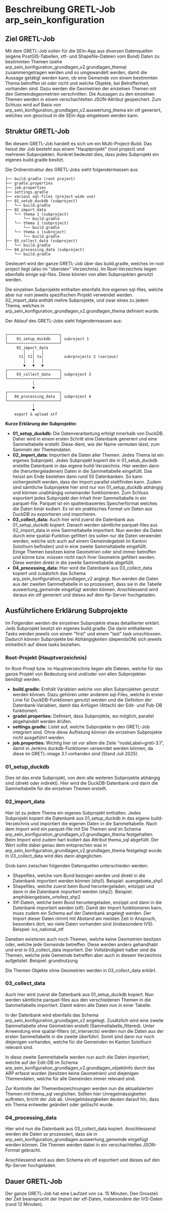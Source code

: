 # Beschreibung GRETL-Job arp_sein_konfiguration

## Ziel GRETL-Job
Mit dem GRETL-Job sollen für die SEIn-App aus diversen Datenquellen (eigene PostGIS-Tabellen, xtf- und Shapefile-Dateien vom Bund) Daten zu bestimmten Themen (siehe arp_sein_konfiguration_grundlagen_v2.grundlagen_thema) zusammengetragen werden und so umgewandelt werden, damit die Aussage getätigt werden kann, ob eine Gemeinde von einem bestimmten Thema betroffen ist oder nicht und welche Objekte, bei Betroffenheit, vorhanden sind. Dazu werden die Geometrien der einzelnen Themen mit den Gemeindegeometrien verschnitten. Die Aussagen zu den einzelnen Themen werden in einem verschachtelten JSON-Attribut gespeichert. Zum Schluss wird auf Basis von arp_sein_konfiguration_grundlagen_v2.auswertung_thema ein xtf generiert, welches von geocloud in die SEIn-App eingelesen werden kann.

## Struktur GRETL-Job
Bei diesem GRETL-Job handelt es sich um ein Multi-Project-Build. Das heisst der Job besteht aus einem "Hauptprojekt" (root project) und mehreren Subprojekten. Konkret bedeutet dies, dass jedes Subprojekt ein eigenes build.gradle besitzt.

Die Ordnerstruktur des GRETL-Jobs sieht folgendermassen aus:

```
├── build.gradle (root project)
├── gradle.properties
├── job.properties
├── settings.gradle
├── various sql-files (project-wide use)
├── 01_setub_duckdb (subproject)
│   └── build.gradle    
├── 02_import_data
│   └── thema 1 (subproject)
│       └── build.gradle 
│   └── thema 2 (subproject)
│       └── build.gradle
│   └── thema x (subroject)
│       └── build.gradle
├── 03_collect_data (subproject)
│   └── build.gradle
└── 04_processing_data (subproject)
    └── build.gradle
```
Gesteuert wird der ganze GRETL-Job über das build.gradle, welches im root project liegt (also im "obersten" Verzeichnis). Im Root-Verzeichnis liegen ebenfalls einige sql-files. Diese können von allen Subprojekten genutzt werden.

Die einzelnen Subprojekte enthalten ebenfalls ihre eigenen sql-files, welche aber nur vom jeweils spezifischen Projekt verwendet werden.
02_import_data enthält mehre Subprojekte, und zwar eines zu jedem Thema, welches in arp_sein_konfiguration_grundlagen_v2.grundlagen_thema definiert wurde.

Der Ablauf des GRETL-Jobs sieht folgendermassen aus:

```

┌───────────────────────┐
│    01_setup_duckdb    │ subroject 1
└───────────────────────┘
     02_import_data
        │   │   │
      t1│ t2│ tx│         subrprojects 2 (various)
        │   │   │   
        ▼   ▼   ▼
┌───────────────────────┐
│    03_collect_data    │ subproject 3
└───────────────────────┘
            │               
            ▼
┌───────────────────────┐
│   04_processing_data  │ subproject 4
└───────────────────────┘
            │               
            ▼
    export & upload xtf
```

<b>Kurze Erklärung der Subprojekte:<br></b>

- <b>01_setup_duckdb:</b> Die Datenverarbeitung erfolgt innerhalb von DuckDB. Daher wird in einem ersten Schritt eine Datenbank generiert und eine Sammeltabelle erstellt. Diese dient, wie der Name vermuten lässt, zum Sammeln der Themendaten.
- <b>02_import_data:</b> Importiert die Daten aller Themen. Jedes Thema ist ein eigenes Subprojekt. Jedes Subprojekt kopiert die in 01_setub_duckdb erstellte Datenbank in das eigene build-Verzeichnis. Hier werden dann die (heruntergeladenen) Daten in die Sammeltabelle eingefüllt. Das heisst am Ende bestehen dann rund 50 Datenbanken. So kann sichergestellt werden, dass der Import parallel stattfinden kann. Zudem sind sämtliche Subprojekte hier sind nur von 01_setup_duckdb abhängig und können unabhängig voneinander funktionieren. Zum Schluss exportiert jedes Subprojekt den Inhalt ihrer Sammeltabelle in ein parquet-file. Parquet ist ein spaltenbasiertes Speicherformat welches die Daten binär kodiert. Es ist ein praktisches Format um Daten aus DuckDB zu exportieren und importieren. 
- <b>03_collect_data:</b> Auch hier wird zuerst die Datenbank aus 01_setup_duckdb kopiert. Danach werden sämtliche parquet-files aus 02_import_data in eine Sammeltabelle importiert. Nun werden die Daten durch eine spatial-Funktion gefiltert (es sollen nur die Daten verwendet werden, welche sich auch auf einem Gemeindegebiet im Kanton Solothurn befinden) und in eine zweite Sammeltabelle eingefüllt.<br>
Einige Themen besitzen keine Geometrien oder sind immer betroffen und könne bzw. müssen nicht nach ihrer Geometrie gefiltert werden. Diese werden direkt in die zweite Sammeltabelle abgefüllt.
- <b>04_processing_data:</b> Hier wird die Datenbank aus 03_collect_data kopiert und zusätzlich das Schema arp_sein_konfiguration_grundlagen_v2 anglegt. Nun werden die Daten aus der zweiten Sammeltabelle in so prozessiert, dass sie in die Tabelle auswertung_gemeinde eingefügt werden können. Anschliessend wird daraus ein xtf generiert und dieses auf dem ftp-Server hochgeladen.

## Ausführlichere Erklärung Subprojekte
Im Folgenden werden die einzelnen Subprojekte etwas detaillierter erklärt.
Jeds Subprojekt besitzt ein eigenes build.gradle. Die darin enthaltenen Tasks werden jeweils von einem "first" und einem "last" task umschlossen. Dadurch können Subprojekte bei Abhängigkeiten (dependsON) sich jeweils einheitlich auf diese tasks beziehen.

### Root-Projekt (Hauptverzeichnis)
Im Root-Proejt bzw. im Hauptverzeichnis liegen alle Dateien, welche für das ganze Projekt von Bedeutung sind und/oder von allen Subprojekten benötigt werden.

- <b>build.gradle:</b> Enthält Variablen welche von allen Subprojekten genutzt werden können.
Dazu gehören unter anderem sql-Files, welche in erster Linie für DuckDB-Funktionen genutzt werden und die Definiton der Datenbank-Variablen, damit das Anfügen (Attach) der Edit- und Pub-DB funktioniert.
- <b>gradel.properties:</b> Definiert, dass Subprojekte, wo möglich, parallel abgehandelt werden drüfen.
- <b>settings.gradle:</b> Listet auf, welche Subprojekte in den GRETL-Job integriert sind. Ohne diese Auflistung können die einzelnen Subprojekte nicht ausgeführt werden.
- <b>job.properties:</b> Wichtig hier ist vor allem die Zeile "nodeLabel=gretl-3.1", damit in Jenkins duckdb-Funktionen verwendet werden können, da diese im GRETL-image 3.1 vorhanden sind (Stand Juli 2025).

### 01_setup_duckdb
Dies ist das erste Subprojekt, von dem alle weiteren Subprojekte abhängig sind (direkt oder indirekt). Hier wird die DuckDB-Datenbank und darin die Sammeltabelle für die einzelnen Themen erstellt.

### 02_import_data
Hier ist zu jedem Thema ein eigenes Subprojekt enthalten. Jedes Subprojekt kopiert die Datenbank aus 01_setup_duckdb in das eigene build-Verzeichnis und importiert die eigenen Daten in die Sammeltabelle. Nach dem Import wird ein parquet-file mit 
Die Themen sind im Schema arp_sein_konfiguration_grundlagen_v2.grundlagen_thema festgehalten.
Beim Import wird zudem hart kodiert das Attribut thema_sql abgefüllt. Der Wert sollte dabei genau dem entsprechen was in arp_sein_konfiguration_grundlagen_v2.grundlagen_thema festgelegt wurde. In 03_collect_data wird dies dann abgeglichen.

Grob kann zwischen folgenden Datenquellen unterschieden werden:
- Shapefiles, welche vom Bund bezogen werden und direkt in die Datenbank importiert werden können (shp1). Beispiel: auengebiete_shp1
- Shapefiles, welche zuerst beim Bund heruntergeladen, entzippt und dann in die Datenbank importiert werden (shp2). Beispiel: amphibiengebiete_ortsfest_shp2
- Xtf-Datein, welche beim Bund heruntergeladen, enzippt und dann in die Datenbank importiert werden (xtf). Damit der Import funktionieren kann, muss zudem ein Schema auf der Datenbank angelegt werden. Der Import dieser Daten nimmt mit Abstand am meisten Zeit in Anspruch, besonders dort, wo viele Daten vorhanden sind (insbesondere IVS). Beispiel: ivs_national_xtf

Daneben existieren auch noch Themen, welche keine Geometrien besitzen oder, welche jede Gemeinde betreffen. Diese werden anders gehandhabt und erst in 03_collect_data importiert. Der Vollständigkeit halber sind die Themen, welche jede Gemeinde betreffen aber auch in diesem Verzeichnis aufgelistet. Beispiel: grundnutzung

Die Themen Objekte ohne Geometrien werden in 03_collect_data erklärt.

### 03_collect_data
Auch hier wird zuerst die Datenbank aus 01_setup_duckdb kopiert.
Nun werden sämtliche parquet-files aus den verschiedenen Themen in die Sammeltabelle importiert. Damit wären alle Daten nun in einer Tabelle.

In der Datenbank wird ebenfalls das Schema arp_sein_konfiguration_grundlagen_v2 angelegt. Zusätzlich wird eine zweite Sammeltabelle ohne Geometrien erstellt (Sammeltabelle_filtered). Unter Anwendung eine spatial-filters (st_intersects) werden nun die Daten aus der ersten Sammeltabelle in die zweite überführt. Somit sind dann nur noch diejenigen vorhanden, welche für die Gemeinden im Kanton Solothurn relevant sind.

In diese zweite Sammeltabelle werden nun auch die Daten importiert, welche auf der Edit-DB im Schema arp_sein_konfiguration_grundlagen_v2.grundlagen_objektinfo durch das ARP erfasst wurden (besitzen keine Geometrien) und diejenigen Themendaten, welche für alle Gemeinden immer relevant sind.

Zur Kontrolle der Themenbezeichnungen werden nun die aktualisierten Themen mit thema_sql verglichen. Sollten hier Unregelmässigkeiten auftreten, bricht der Job ab. Unregelmässigkeiten deuten darauf hin, dass ein Thema entweder geändert oder gelöscht wurde.

### 04_processing_data
Hier wird nun die Datenbank aus 03_collect_data kopiert. Anschliessend werden die Daten so prozessiert, dass sie in arp_sein_konfiguration_grundlagen.auswertung_gemeinde eingefügt werden können. Die Themen werden dabei in ein verschachteltes JSON-Format gebracht.

Anschliessend wird aus dem Schema ein xtf exportiert und dieses auf den ftp-Server hochgeladen.

## Dauer GRETL-Job
Der ganze GRETL-Job hat eine Laufzeit von ca. 15 Minuten. Den Grossteil der Zeit beansprucht der Import der xtf-Daten, insbesondere der IVS-Daten (rund 12 Minuten).